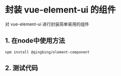 # 封装 vue-element-ui 的组件
对 vue-element-ui 进行封装简单易用的组件

## 1. 在node中使用方法
```
npm install @qingbing/element-component
```

## 2. 测试代码
